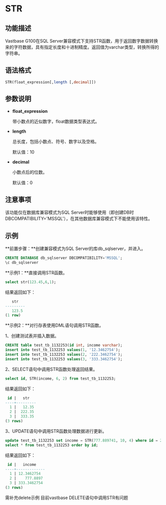 # STR

## 功能描述

Vastbase G100在SQL Server兼容模式下支持STR函数，用于返回数字数据转换来的字符数据，具有指定长度和十进制精度。返回值为varchar类型，转换所得的字符串。

## 语法格式

```sql
STR(float_expression[,length [,decimal]])
```

## 参数说明

- **float_expression**

  带小数点的近似数字，float数据类型表达式。

- **length**

  总长度，包括小数点、符号、数字以及空格。

  默认值：10

- **decimal**

  小数点后的位数。

  默认值：0

## 注意事项

该功能仅在数据库兼容模式为SQL Server时能够使用（即创建DB时DBCOMPATIBILITY='MSSQL'），在其他数据库兼容模式下不能使用该特性。

## 示例

**前置步骤：**创建兼容模式为SQL Server的库db_sqlserver，并进入。

```sql
CREATE DATABASE db_sqlserver DBCOMPATIBILITY='MSSQL';
\c db_sqlserver
```

**示例1：**直接调用STR函数。

```sql
select str(123.45,6,1);
```

结果返回如下：

```sql
   str
---------
   123.5
(1 row)
```

**示例2：**对行存表使用DML语句调用STR函数。

1、创建测试表并插入数据。

```sql
CREATE table test_tb_1132253(id int, income varchar);
insert into test_tb_1132253 values(1, '12.3462754');
insert into test_tb_1132253 values(2, '222.3462754');
insert into test_tb_1132253 values(3, '333.3462754');
```

2、SELECT语句中调用STR函数处理返回结果。

```sql
select id, STR(income, 6, 2) from test_tb_1132253;
```

结果返回如下：

```sql
 id |   str
----+---------
  1 |   12.35
  2 |  222.35
  3 |  333.35
(3 rows)
```

3、UPDATE语句中调用STR函数处理数据进行更新。

```sql
update test_tb_1132253 set income = STR(777.889741, 10, 4) where id = 2;
select * from test_tb_1132253 order by id;
```

结果返回如下：

```sql
 id |   income
----+-------------
  1 | 12.3462754
  2 |    777.8897
  3 | 333.3462754
(3 rows)
```

需补充delete示例  目前vastbase  DELETE语句中调用STR有问题



